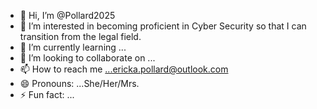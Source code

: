- 👋 Hi, I’m @Pollard2025
- 👀 I’m interested in becoming proficient in Cyber Security so that I can transition from the legal field.
- 🌱 I’m currently learning ...
- 💞️ I’m looking to collaborate on ...
- 📫 How to reach me ...ericka.pollard@outlook.com
- 😄 Pronouns: ...She/Her/Mrs.
- ⚡ Fun fact: ...

<!---
Pollard2025/Pollard2025 is a ✨ special ✨ repository because its `README.md` (this file) appears on your GitHub profile.
You can click the Preview link to take a look at your changes.
--->
